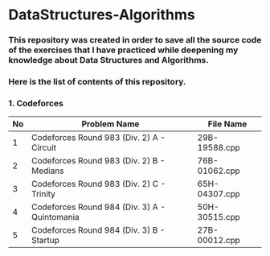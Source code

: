 # DataStructures-Algorithms

### This repository was created in order to save all the source code of the exercises that I have practiced while deepening my knowledge about Data Structures and Algorithms.

### Here is the list of contents of this repository.

### 1. Codeforces
| No   | Problem Name                                                             | File Name       |
|------|--------------------------------------------------------------------------|-----------------|
| 1    | Codeforces Round 983 (Div. 2) A - Circuit                                | 29B-19588.cpp   |
| 2    | Codeforces Round 983 (Div. 2) B - Medians                                | 76B-01062.cpp   |
| 3    | Codeforces Round 983 (Div. 2) C - Trinity                                | 65H-04307.cpp   |
| 4    | Codeforces Round 984 (Div. 3) A - Quintomania                            | 50H-30515.cpp   |
| 5    | Codeforces Round 984 (Div. 3) B - Startup                                | 27B-00012.cpp   |